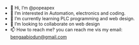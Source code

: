 - 👋 Hi, I’m @popeapex
- 👀 I’m interested in Automation, electronics and coding.
- 🌱 I’m currently learning PLC programming and web design.
- 💞️ I’m looking to collaborate on web design
- 📫 How to reach me? you can reach me vis my email: bengaabiodun@gmail.com

<!---
popeapex/popeapex is a ✨ special ✨ repository because its `README.md` (this file) appears on your GitHub profile.
You can click the Preview link to take a look at your changes.
--->
